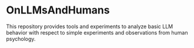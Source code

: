 # OnLLMsAndHumans
This repository provides tools and experiments to analyze basic LLM behavior with respect to simple experiments and observations from human psychology.

